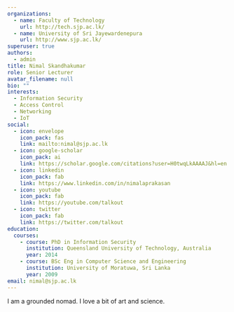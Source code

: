 ```yaml
---
organizations:
  - name: Faculty of Technology
    url: http://tech.sjp.ac.lk/
  - name: University of Sri Jayewardenepura
    url: http://www.sjp.ac.lk/
superuser: true
authors:
  - admin
title: Nimal Skandhakumar
role: Senior Lecturer
avatar_filename: null
bio: ""
interests:
  - Information Security
  - Access Control
  - Networking
  - IoT
social:
  - icon: envelope
    icon_pack: fas
    link: mailto:nimal@sjp.ac.lk
  - icon: google-scholar
    icon_pack: ai
    link: https://scholar.google.com/citations?user=H0twqLkAAAAJ&hl=en
  - icon: linkedin
    icon_pack: fab
    link: https://www.linkedin.com/in/nimalaprakasan
  - icon: youtube
    icon_pack: fab
    link: https://youtube.com/talkout
  - icon: twitter
    icon_pack: fab
    link: https://twitter.com/talkout
education:
  courses:
    - course: PhD in Information Security
      institution: Queensland University of Technology, Australia
      year: 2014
    - course: BSc Eng in Computer Science and Engineering
      institution: University of Moratuwa, Sri Lanka
      year: 2009
email: nimal@sjp.ac.lk
---
```


I am a grounded nomad. I love a bit of art and science.